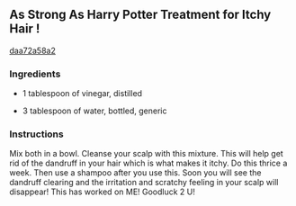 ## As Strong As Harry Potter Treatment for Itchy Hair !

[daa72a58a2](http://www.food.com/recipe/as-strong-as-harry-potter-treatment-for-itchy-hair-75182)

### Ingredients

 - 1 tablespoon of vinegar, distilled

 - 3 tablespoon of water, bottled, generic

### Instructions

Mix both in a bowl. Cleanse your scalp with this mixture. This will help get rid of the dandruff in your hair which is what makes it itchy. Do this thrice a week. Then use a shampoo after you use this. Soon you will see the dandruff clearing and the irritation and scratchy feeling in your scalp will disappear! This has worked on ME! Goodluck 2 U!